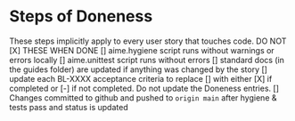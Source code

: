 # Steps of Doneness
These steps implicitly apply to every user story that touches code.  DO NOT [X] THESE WHEN DONE
[] aime.hygiene script runs without warnings or errors locally
[] aime.unittest script runs without errors
[] standard docs (in the guides folder) are updated if anything was changed by the story
[] update each BL-XXXX acceptance criteria to replace [] with either [X] if completed or [-] if not completed. Do not update the Doneness entries.
[] Changes committed to github and pushed to `origin main` after hygiene & tests pass and status is updated
